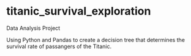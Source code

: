 # titanic_survival_exploration
Data Analysis Project

Using Python and Pandas to create a decision tree that determines the survival rate of passangers of the Titanic.
